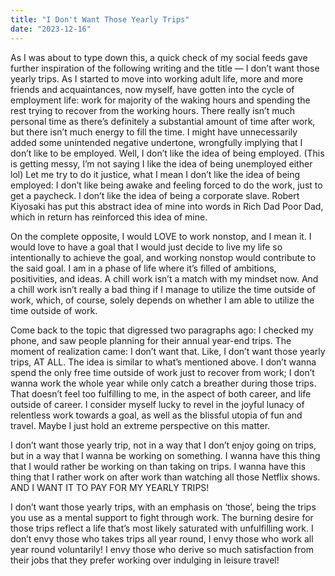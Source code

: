 ```yaml
---
title: "I Don't Want Those Yearly Trips"
date: "2023-12-16"
---
```

As I was about to type down this, a quick check of my social feeds gave further inspiration of the following writing and the title — I don’t want those yearly trips. As I started to move into working adult life, more and more friends and acquaintances, now myself, have gotten into the cycle of employment life: work for majority of the waking hours and spending the rest trying to recover from the working hours. There really isn’t much personal time as there’s definitely a substantial amount of time after work, but there isn’t much energy to fill the time. I might have unnecessarily added some unintended negative undertone, wrongfully implying that I don’t like to be employed. Well, I don’t like the idea of being employed. (This is getting messy, I’m not saying I like the idea of being unemployed either lol) Let me try to do it justice, what I mean I don’t like the idea of being employed: I don’t like being awake and feeling forced to do the work, just to get a paycheck. I don’t like the idea of being a corporate slave. Robert Kiyosaki has put this abstract idea of mine into words in Rich Dad Poor Dad, which in return has reinforced this idea of mine.

On the complete opposite, I would LOVE to work nonstop, and I mean it. I would love to have a goal that I would just decide to live my life so intentionally to achieve the goal, and working nonstop would contribute to the said goal. I am in a phase of life where it’s filled of ambitions, positivities, and ideas. A chill work isn’t a match with my mindset now. And a chill work isn’t really a bad thing if I manage to utilize the time outside of work, which, of course, solely depends on whether I am able to utilize the time outside of work.

Come back to the topic that digressed two paragraphs ago: I checked my phone, and saw people planning for their annual year-end trips. The moment of realization came: I don’t want that. Like, I don’t want those yearly trips, AT ALL. The idea is similar to what’s mentioned above. I don’t wanna spend the only free time outside of work just to recover from work; I don’t wanna work the whole year while only catch a breather during those trips. That doesn’t feel too fulfilling to me, in the aspect of both career, and life outside of career. I consider myself lucky to revel in the joyful lunacy of relentless work towards a goal, as well as the blissful utopia of fun and travel. Maybe I just hold an extreme perspective on this matter.

I don’t want those yearly trip, not in a way that I don’t enjoy going on trips, but in a way that I wanna be working on something. I wanna have this thing that I would rather be working on than taking on trips. I wanna have this thing that I rather work on after work than watching all those Netflix shows. AND I WANT IT TO PAY FOR MY YEARLY TRIPS!

I don’t want those yearly trips, with an emphasis on ‘those’, being the trips you use as a mental support to fight through work. The burning desire for those trips reflect a life that’s most likely saturated with unfulfilling work. I don’t envy those who takes trips all year round, I envy those who work all year round voluntarily! I envy those who derive so much satisfaction from their jobs that they prefer working over indulging in leisure travel!
